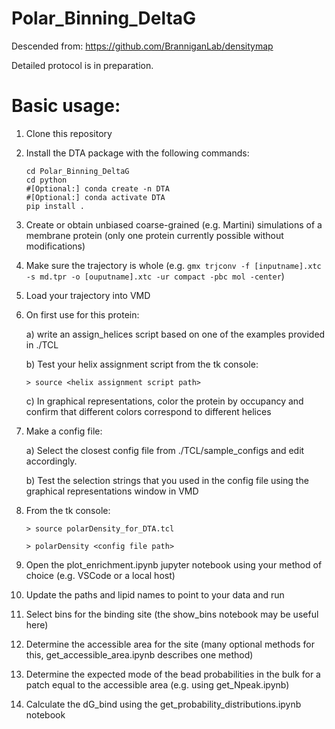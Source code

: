 # Polar_Binning_DeltaG
Descended from: https://github.com/BranniganLab/densitymap

Detailed protocol is in preparation.

# Basic usage:
1. Clone this repository
2. Install the DTA package with the following commands:
   ```
   cd Polar_Binning_DeltaG
   cd python
   #[Optional:] conda create -n DTA
   #[Optional:] conda activate DTA
   pip install .
   ```
3. Create or obtain unbiased coarse-grained (e.g. Martini) simulations of a membrane protein (only one protein currently possible without modifications)
4. Make sure the trajectory is whole (e.g. `gmx trjconv -f [inputname].xtc -s md.tpr -o [ouputname].xtc -ur compact -pbc mol -center`)
5. Load your trajectory into VMD
6. On first use for this protein: 

   a) write an assign_helices script based on one of the examples provided in ./TCL

   b) Test your helix assignment script from the tk console:
   
      ```> source <helix assignment script path>```

   c) In graphical representations, color the protein by occupancy and confirm that different colors correspond to different helices

7. Make a config file: 

    a) Select the closest config file from ./TCL/sample_configs and edit accordingly. 

    b) Test the selection strings that you used in the config file using the graphical representations window in VMD

8. From the tk console:

   ```> source polarDensity_for_DTA.tcl```

   ```> polarDensity <config file path>```  
9. Open the plot_enrichment.ipynb jupyter notebook using your method of choice (e.g. VSCode or a local host)
10. Update the paths and lipid names to point to your data and run
11. Select bins for the binding site (the show_bins notebook may be useful here)
12. Determine the accessible area for the site (many optional methods for this, get_accessible_area.ipynb describes one method)
13. Determine the expected mode of the bead probabilities in the bulk for a patch equal to the accessible area (e.g. using get_Npeak.ipynb)
14. Calculate the dG_bind using the get_probability_distributions.ipynb notebook

